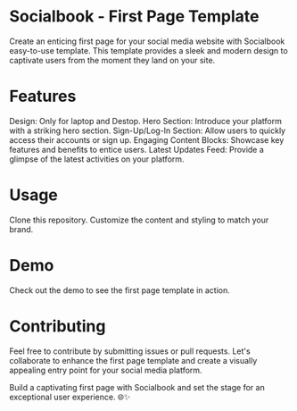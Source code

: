 # Socialbook - First Page Template
Create an enticing first page for your social media website with Socialbook easy-to-use template. This template provides a sleek and modern design to captivate users from the moment they land on your site.

# Features
Design: Only for laptop and Destop.
Hero Section: Introduce your platform with a striking hero section.
Sign-Up/Log-In Section: Allow users to quickly access their accounts or sign up.
Engaging Content Blocks: Showcase key features and benefits to entice users.
Latest Updates Feed: Provide a glimpse of the latest activities on your platform.
# Usage
Clone this repository.
Customize the content and styling to match your brand.
# Demo
Check out the demo to see the first page template in action.

# Contributing
Feel free to contribute by submitting issues or pull requests. Let's collaborate to enhance the first page template and create a visually appealing entry point for your social media platform.

Build a captivating first page with Socialbook and set the stage for an exceptional user experience. 🌐✨
